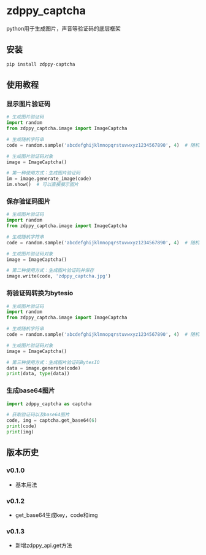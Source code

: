 # zdppy_captcha

python用于生成图片，声音等验证码的底层框架

## 安装

```bash
pip install zdppy-captcha
```

## 使用教程

### 显示图片验证码

```python
# 生成图片验证码
import random
from zdppy_captcha.image import ImageCaptcha

# 生成随机字符串
code = random.sample('abcdefghijklmnopqrstuvwxyz1234567890', 4)  # 随机选取4个不重复字符串，返回一个列表

# 生成图片验证码对象
image = ImageCaptcha()

# 第一种使用方式：生成图片验证码
im = image.generate_image(code)
im.show()  # 可以直接展示图片
```

### 保存验证码图片

```python
# 生成图片验证码
import random
from zdppy_captcha.image import ImageCaptcha

# 生成随机字符串
code = random.sample('abcdefghijklmnopqrstuvwxyz1234567890', 4)  # 随机选取4个不重复字符串，返回一个列表

# 生成图片验证码对象
image = ImageCaptcha()

# 第二种使用方式：生成图片验证码并保存
image.write(code, 'zdppy_captcha.jpg')
```

### 将验证码转换为bytesio

```python
# 生成图片验证码
import random
from zdppy_captcha.image import ImageCaptcha

# 生成随机字符串
code = random.sample('abcdefghijklmnopqrstuvwxyz1234567890', 4)  # 随机选取4个不重复字符串，返回一个列表

# 生成图片验证码对象
image = ImageCaptcha()

# 第三种使用方式：生成图片验证码BytesIO
data = image.generate(code)
print(data, type(data))
```

### 生成base64图片

```python
import zdppy_captcha as captcha

# 获取验证码以及base64图片
code, img = captcha.get_base64(6)
print(code)
print(img)
```

## 版本历史

### v0.1.0

- 基本用法

### v0.1.2

- get_base64生成key，code和img

### v0.1.3

- 新增zdppy_api.get方法